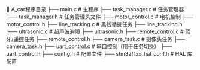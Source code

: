 📂 A_car程序目录
 ├── main.c                 # 主程序
 ├── task_manager.c         # 任务管理器
 ├── task_manager.h         # 任务管理头文件
 ├── motor_control.c        # 电机控制
 ├── motor_control.h
 ├── line_tracking.c        # 黑线循迹任务
 ├── line_tracking.h
 ├── ultrasonic.c           # 超声波避障
 ├── ultrasonic.h
 ├── remote_control.c       # 蓝牙/遥控任务
 ├── remote_control.h
 ├── camera_task.c          # 摄像头任务
 ├── camera_task.h
 ├── uart_control.c         # 串口控制（用于任务切换）
 ├── uart_control.h
 ├── config.h               # 配置文件
 ├── stm32f1xx_hal_conf.h   # HAL 库配置
